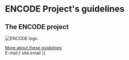 # ENCODE Project's guidelines

## The ENCODE project

![ENCODE logo](https://site.unibo.it/encode/en/@@images/cddee33d-8f77-46e0-b4a4-f9d03b5145dc.png)

[More about these guidelines](about.md)  
E-mail:{ site.email }}
